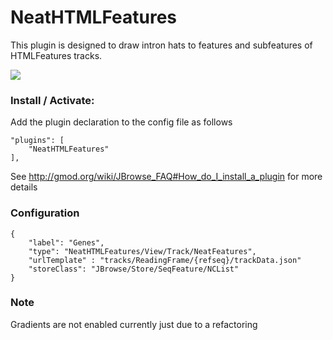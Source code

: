 # NeatHTMLFeatures

This plugin is designed to draw intron hats to features and subfeatures of
HTMLFeatures tracks.

![](img/example.png?raw=true)

### Install / Activate:

Add the plugin declaration to the config file as follows

    "plugins": [
        "NeatHTMLFeatures"
    ],

See http://gmod.org/wiki/JBrowse_FAQ#How_do_I_install_a_plugin for more details

### Configuration

    {
        "label": "Genes",
        "type": "NeatHTMLFeatures/View/Track/NeatFeatures",
        "urlTemplate" : "tracks/ReadingFrame/{refseq}/trackData.json"
        "storeClass": "JBrowse/Store/SeqFeature/NCList"
    }

### Note

Gradients are not enabled currently just due to a refactoring

